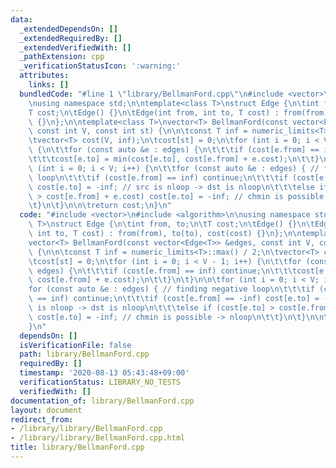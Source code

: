 ```yaml
---
data:
  _extendedDependsOn: []
  _extendedRequiredBy: []
  _extendedVerifiedWith: []
  _pathExtension: cpp
  _verificationStatusIcon: ':warning:'
  attributes:
    links: []
  bundledCode: "#line 1 \"library/BellmanFord.cpp\"\n#include <vector>\n#include <algorithm>\n\
    \nusing namespace std;\n\ntemplate<class T>\nstruct Edge {\n\tint from, to;\n\t\
    T cost;\n\tEdge() {}\n\tEdge(int from, int to, T cost) : from(from), to(to), cost(cost)\
    \ {}\n};\n\ntemplate<class T>\nvector<T> BellmanFord(const vector<Edge<T>> &edges,\
    \ const int V, const int st) {\n\n\tconst T inf = numeric_limits<T>::max() / 2;\n\
    \tvector<T> cost(V, inf);\n\tcost[st] = 0;\n\tfor (int i = 0; i < V - 1; i++)\
    \ {\n\t\tfor (const auto &e : edges) {\n\t\t\tif (cost[e.from] == inf) continue;\n\
    \t\t\tcost[e.to] = min(cost[e.to], cost[e.from] + e.cost);\n\t\t}\n\t}\n\n\tfor\
    \ (int i = 0; i < V; i++) {\n\t\tfor (const auto &e : edges) { // finding negative\
    \ loop\n\t\t\tif (cost[e.from] == inf) continue;\n\t\t\tif (cost[e.from] == -inf)\
    \ cost[e.to] = -inf; // src is nloop -> dst is nloop\n\t\t\telse if (cost[e.to]\
    \ > cost[e.from] + e.cost) cost[e.to] = -inf; // chmin is possible -> nloop\n\t\
    \t}\n\t}\n\n\treturn cost;\n}\n"
  code: "#include <vector>\n#include <algorithm>\n\nusing namespace std;\n\ntemplate<class\
    \ T>\nstruct Edge {\n\tint from, to;\n\tT cost;\n\tEdge() {}\n\tEdge(int from,\
    \ int to, T cost) : from(from), to(to), cost(cost) {}\n};\n\ntemplate<class T>\n\
    vector<T> BellmanFord(const vector<Edge<T>> &edges, const int V, const int st)\
    \ {\n\n\tconst T inf = numeric_limits<T>::max() / 2;\n\tvector<T> cost(V, inf);\n\
    \tcost[st] = 0;\n\tfor (int i = 0; i < V - 1; i++) {\n\t\tfor (const auto &e :\
    \ edges) {\n\t\t\tif (cost[e.from] == inf) continue;\n\t\t\tcost[e.to] = min(cost[e.to],\
    \ cost[e.from] + e.cost);\n\t\t}\n\t}\n\n\tfor (int i = 0; i < V; i++) {\n\t\t\
    for (const auto &e : edges) { // finding negative loop\n\t\t\tif (cost[e.from]\
    \ == inf) continue;\n\t\t\tif (cost[e.from] == -inf) cost[e.to] = -inf; // src\
    \ is nloop -> dst is nloop\n\t\t\telse if (cost[e.to] > cost[e.from] + e.cost)\
    \ cost[e.to] = -inf; // chmin is possible -> nloop\n\t\t}\n\t}\n\n\treturn cost;\n\
    }\n"
  dependsOn: []
  isVerificationFile: false
  path: library/BellmanFord.cpp
  requiredBy: []
  timestamp: '2020-08-13 05:43:48+09:00'
  verificationStatus: LIBRARY_NO_TESTS
  verifiedWith: []
documentation_of: library/BellmanFord.cpp
layout: document
redirect_from:
- /library/library/BellmanFord.cpp
- /library/library/BellmanFord.cpp.html
title: library/BellmanFord.cpp
---
```


